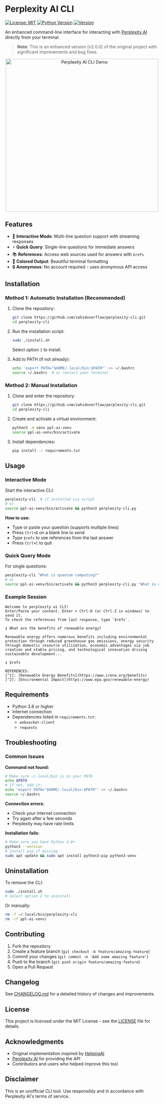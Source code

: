 # Perplexity AI CLI

[![License: MIT](https://img.shields.io/badge/License-MIT-yellow.svg)](https://opensource.org/licenses/MIT)
[![Python Version](https://img.shields.io/badge/python-3.8%2B-blue.svg)](https://python.org)
[![Version](https://img.shields.io/badge/version-2.0.1-green.svg)](https://github.com/zahidoverflow/perplexity-cli)

An enhanced command-line interface for interacting with [Perplexity AI](https://www.perplexity.ai/) directly from your terminal.

> **Note**: This is an enhanced version (v2.0.0) of the original project with significant improvements and bug fixes.

<div align="center">
  <img src="ppl-ai.gif" width="500" alt="Perplexity AI CLI Demo">
</div>

## Features

- 🚀 **Interactive Mode**: Multi-line question support with streaming responses
- ⚡ **Quick Query**: Single-line questions for immediate answers  
- 📚 **References**: Access web sources used for answers with `$refs`
- 🎨 **Colored Output**: Beautiful terminal formatting
- 🔒 **Anonymous**: No account required - uses anonymous API access

## Installation

### Method 1: Automatic Installation (Recommended)

1. Clone the repository:
   ```bash
   git clone https://github.com/zahidoverflow/perplexity-cli.git
   cd perplexity-cli
   ```

2. Run the installation script:
   ```bash
   sudo ./install.sh
   ```
   Select option `1` to install.

3. Add to PATH (if not already):
   ```bash
   echo 'export PATH="$HOME/.local/bin:$PATH"' >> ~/.bashrc
   source ~/.bashrc  # or restart your terminal
   ```

### Method 2: Manual Installation

1. Clone and enter the repository:
   ```bash
   git clone https://github.com/zahidoverflow/perplexity-cli.git
   cd perplexity-cli
   ```

2. Create and activate a virtual environment:
   ```bash
   python3 -m venv ppl-ai-venv
   source ppl-ai-venv/bin/activate
   ```

3. Install dependencies:
   ```bash
   pip install -r requirements.txt
   ```

## Usage

### Interactive Mode

Start the interactive CLI:
```bash
perplexity-cli  # if installed via script
# or
source ppl-ai-venv/bin/activate && python3 perplexity-cli.py
```

**How to use:**
- Type or paste your question (supports multiple lines)
- Press `Ctrl+D` on a blank line to send
- Type `$refs` to see references from the last answer
- Press `Ctrl+C` to quit

### Quick Query Mode

For single questions:
```bash
perplexity-cli "What is quantum computing?"
# or
source ppl-ai-venv/bin/activate && python3 perplexity-cli.py "What is quantum computing?"
```

### Example Session

```
Welcome to perplexity.ai CLI!
Enter/Paste your content. Enter + Ctrl-D (or Ctrl-Z in windows) to send it.
To check the references from last response, type `$refs`.

❯ What are the benefits of renewable energy?

Renewable energy offers numerous benefits including environmental protection through reduced greenhouse gas emissions, energy security through domestic resource utilization, economic advantages via job creation and stable pricing, and technological innovation driving sustainable development...

❯ $refs

REFERENCES:
[^1]: [Renewable Energy Benefits](https://www.irena.org/benefits)
[^2]: [Environmental Impact](https://www.epa.gov/renewable-energy)
```

## Requirements

- Python 3.8 or higher
- Internet connection
- Dependencies listed in `requirements.txt`:
  - `websocket-client`
  - `requests`

## Troubleshooting

### Common Issues

**Command not found:**
```bash
# Make sure ~/.local/bin is in your PATH
echo $PATH
# If not, add it:
echo 'export PATH="$HOME/.local/bin:$PATH"' >> ~/.bashrc
source ~/.bashrc
```

**Connection errors:**
- Check your internet connection
- Try again after a few seconds
- Perplexity may have rate limits

**Installation fails:**
```bash
# Make sure you have Python 3.8+
python3 --version
# Install pip if missing
sudo apt update && sudo apt install python3-pip python3-venv
```

## Uninstallation

To remove the CLI:
```bash
sudo ./install.sh
# Select option 2 to uninstall
```

Or manually:
```bash
rm -f ~/.local/bin/perplexity-cli
rm -rf ppl-ai-venv/
```

## Contributing

1. Fork the repository
2. Create a feature branch (`git checkout -b feature/amazing-feature`)
3. Commit your changes (`git commit -m 'Add some amazing feature'`)
4. Push to the branch (`git push origin feature/amazing-feature`)
5. Open a Pull Request

## Changelog

See [CHANGELOG.md](CHANGELOG.md) for a detailed history of changes and improvements.

## License

This project is licensed under the MIT License - see the [LICENSE](LICENSE) file for details.

## Acknowledgments

- Original implementation inspired by [HelpingAI](https://github.com/HelpingAI/Helpingai_T2)
- [Perplexity AI](https://www.perplexity.ai/) for providing the API
- Contributors and users who helped improve this tool

## Disclaimer

This is an unofficial CLI tool. Use responsibly and in accordance with Perplexity AI's terms of service.

